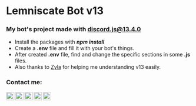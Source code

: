 # Lemniscate Bot v13

### My bot's project made with discord.js@13.4.0

- Install the packages with ***npm install***
- Create a **.env** file and fill it with your bot's things.
- After created **.env** file, find and change the specific sections in some **.js** files.
- Also thanks to <a href="https://github.com/Eilyz">Zyla</a> for helping me understanding v13 easily.

### Contact me:

[<img align="left" alt="subuthai.xyz" width="22px" src="https://img.icons8.com/?size=512&id=dxoYK8bxqiJr&format=png" />][website]
[<img align="left" alt="Subuthai | YouTube" width="22px" src="https://img.icons8.com/fluency/48/000000/youtube-play.png" />][youtube]
[<img align="left" alt="subuthai_ | Twitter" width="22px" src="https://img.icons8.com/fluency/48/000000/twitter.png" />][twitter]
[<img align="left" alt="subuthai_ | Instagram" width="22px" src="https://img.icons8.com/fluency/48/000000/instagram-new.png" />][instagram]
[<img align="left" alt="subuthai | Discord" width="22px" src="https://img.icons8.com/fluency/48/000000/discord.png" />][discord]

[website]: https://subuthai.xyz
[twitter]: https://twitter.com/subuthai_
[youtube]: https://youtube.com/Subuthai
[instagram]: https://instagram.com/subuthai_
[discord]: https://discord.gg/yBPcHQcVjB
